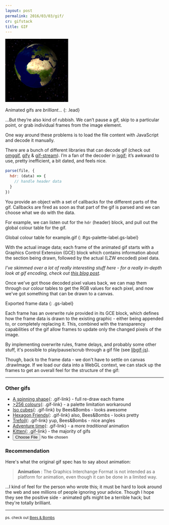 ```yaml
---
layout: post
permalink: 2016/03/03/gif/
cr: gifstack
title: GIF
---
```


<div id="gs-choose">
<img src="/img/example.gif" id="gs-file-preview" />
</div>

Animated gifs are _brilliant_…
{: .lead}

…But they’re also kind of rubbish. We can’t pause a gif, skip to a particular point, or grab individual frames from the image element.

One way around these problems is to load the file content with JavaScript and decode it manually.

There are a bunch of different libraries that can decode gif (check out [omggif][omggif], [gify][gify] & [gif-stream][gif-stream]). I’m a fan of the decoder in [jsgif][jsgif]; it’s awkward to use, pretty inefficient, a bit dated, and feels nice.

```js
parse(file, {
  hdr: (data) => {
    // handle header data
  }
})
```

You provide an object with a set of callbacks for the different parts of the gif.  Callbacks are fired as soon as that part of the gif is parsed and we can choose what we do with the data.

For example, we can listen out for the `hdr` (header) block, and pull out the global colour table for the gif.

<canvas id="gs-palette"></canvas>
Global colour table for example.gif
{: #gs-palette-label.gs-label}

With the actual image data; each frame of the animated gif starts with a Graphics Control Extension (GCE) block which contains information about the section being drawn, followed by the actual (LZW encoded) pixel data.

_I've skimmed over a lot of really interesting stuff here - for a really in-depth look at gif encoding, check out [this blog post](bytebybyte)._

Once we've got those decoded pixel values back, we can map them through our colour tables to get the RGB values for each pixel, and now we've got something that can be drawn to a canvas.

<canvas id="gs-canvas" width="500" height="500"></canvas>
Exported frame data
{: .gs-label}

Each frame has an overwrite rule provided in its GCE block, which defines how the frame data is drawn to the existing graphic - either being appended to, or completely replacing it. This, combined with the transparency capabilities of the gif allow frames to update only the changed pixels of the image.


By implementing overwrite rules, frame delays, and probably some other stuff, it's possible to play/pause/scrub through a gif file (see [libgif-js][buzzfeed-libgif]).

Though, back to the frame data - we don't have to settle on canvas .drawImage. If we load our data into a WebGL context, we can stack up the frames to get an overall feel for the structure of the gif:

<canvas id="gs-three" width="500" height="500"></canvas>

<hr />

### Other gifs

* [A spinning shape](/img/example-overwrite.gif){: .gif-link} - full re-draw each frame
* [>256 colours](/img/example-colours.gif){: .gif-link} - a palette limitation workaround
* [Iso cubes](/img/example-iso.gif){: .gif-link} by Bees&Bombs - looks awesome
* [Hexagon Friends](/img/example-bb-hex-friends.gif){: .gif-link} also, Bees&Bombs - looks pretty
* [Trefoil](/img/example-trefoil.gif){: .gif-link} yup, Bees&Bombs - nice angles
* [Adventure time](/img/example-adventure.gif){: .gif-link} - a more _traditional_ animation
* [Kitten](/img/example-kitten.gif){: .gif-link} - the majority of gifs
* <input type="file" accept=".gif" id="gs-choose-file"/>

### Recommendation

Here's what the original gif spec has to say about animation:

> **Animation** : The Graphics Interchange Format is not intended as a platform for animation, even though it can be done in a limited way.

…I kind of feel for the person who wrote this; it must be hard to look around the web and see millions of people ignoring your advice<!--, and have the GIF become synonymous for the thing that it's worst at-->. Though I hope they see the positive side - animated gifs might be a terrible hack; but they're totally brilliant.

---

<small>ps. check out [Bees & Bombs][bb]</small>


[bb]: http://beesandbombs.tumblr.com/
[bytebybyte]: http://matthewflickinger.com/lab/whatsinagif/bits_and_bytes.asp
[jsgif]: http://slbkbs.org/jsgif/
[omggif]: https://github.com/deanm/omggif
[gify]: https://github.com/rfrench/gify
[gif-stream]: https://github.com/devongovett/gif-stream
[gifuct]: https://github.com/matt-way/gifuct-js
[gif.js]: https://github.com/jnordberg/gif.js
[buzzfeed-libgif]: https://github.com/buzzfeed/libgif-js


<!--
http://commandlinefanatic.com/cgi-bin/showarticle.cgi?article=art011
http://blog.pkh.me/p/21-high-quality-gif-with-ffmpeg.html
-->
